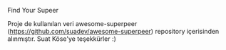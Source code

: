 Find Your Supeer

Proje de kullanılan veri   awesome-superpeer (https://github.com/suadev/awesome-superpeer) repository içerisinden alınmıştır. Suat Köse'ye teşekkürler :) 